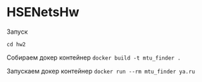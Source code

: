 # HSENetsHw

Запуск

`cd hw2`

Собираем докер контейнер
`docker build -t mtu_finder .`

Запускаем докер контейнер
`docker run --rm mtu_finder ya.ru`
